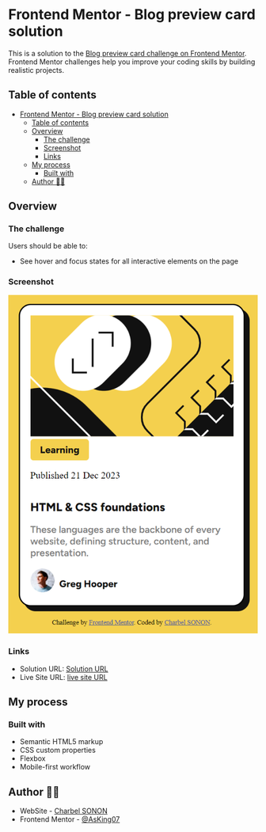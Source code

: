 # Frontend Mentor - Blog preview card solution

This is a solution to the [Blog preview card challenge on Frontend Mentor](https://www.frontendmentor.io/challenges/blog-preview-card-ckPaj01IcS). Frontend Mentor challenges help you improve your coding skills by building realistic projects.

## Table of contents

- [Frontend Mentor - Blog preview card solution](#frontend-mentor---blog-preview-card-solution)
  - [Table of contents](#table-of-contents)
  - [Overview](#overview)
    - [The challenge](#the-challenge)
    - [Screenshot](#screenshot)
    - [Links](#links)
  - [My process](#my-process)
    - [Built with](#built-with)
  - [Author 👩‍💻](#author-)

## Overview

### The challenge

Users should be able to:

- See hover and focus states for all interactive elements on the page

### Screenshot

![Screenshot](/Screenshot.png)

### Links

- Solution URL: [Solution URL](https://github.com/AsKing07/blog-preview-card)
- Live Site URL: [live site URL](asking07.github.io/blog-preview-card/)

## My process

### Built with

- Semantic HTML5 markup
- CSS custom properties
- Flexbox
- Mobile-first workflow

## Author 👩‍💻

- WebSite - [Charbel SONON](https://cutt.ly/charbeldev)
- Frontend Mentor - [@AsKing07](https://www.frontendmentor.io/profile/AsKing07)